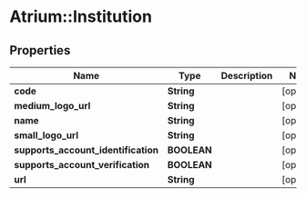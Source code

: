 # Atrium::Institution

## Properties
Name | Type | Description | Notes
------------ | ------------- | ------------- | -------------
**code** | **String** |  | [optional] 
**medium_logo_url** | **String** |  | [optional] 
**name** | **String** |  | [optional] 
**small_logo_url** | **String** |  | [optional] 
**supports_account_identification** | **BOOLEAN** |  | [optional] 
**supports_account_verification** | **BOOLEAN** |  | [optional] 
**url** | **String** |  | [optional] 


